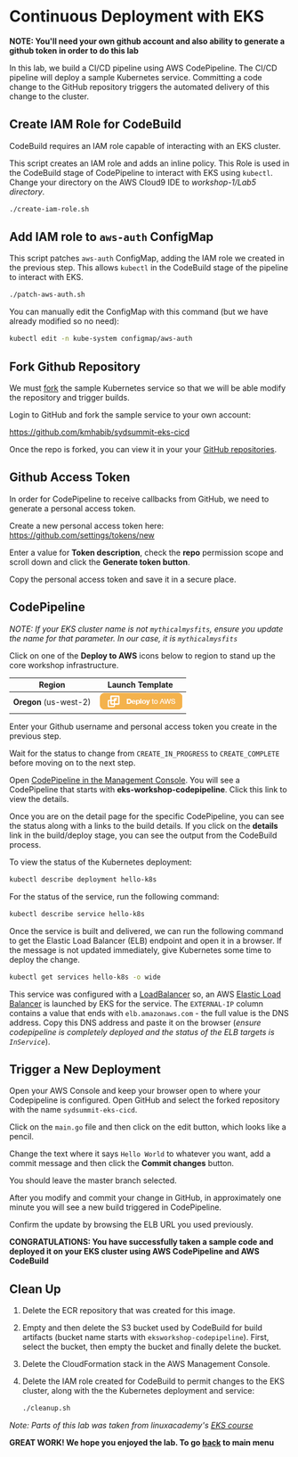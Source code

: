 # Continuous Deployment with EKS

**NOTE: You'll need your own github account and also ability to generate a github token in order to do this lab**

In this lab, we build a CI/CD pipeline using AWS CodePipeline. The CI/CD pipeline will deploy a sample Kubernetes service. Committing a code change to the GitHub repository triggers the automated delivery of this change to the cluster.

## Create IAM Role for CodeBuild

CodeBuild requires an IAM role capable of interacting with an EKS cluster.

This script creates an IAM role and adds an inline policy. This Role is used in the CodeBuild stage of CodePipeline to interact with EKS using `kubectl`. Change your directory on the AWS Cloud9 IDE to *workshop-1/Lab5 directory*. 

```sh
./create-iam-role.sh
```

## Add IAM role to `aws-auth` ConfigMap

This script patches `aws-auth` ConfigMap, adding the IAM role we created in the previous step. This allows `kubectl` in the CodeBuild stage of the pipeline to interact with EKS.

```sh
./patch-aws-auth.sh
```

You can manually edit the ConfigMap with this command (but we have already modified so no need):

```sh
kubectl edit -n kube-system configmap/aws-auth
```

## Fork Github Repository

We must [fork](https://help.github.com/articles/fork-a-repo/) the sample Kubernetes service so that we will be able modify the repository and trigger builds.

Login to GitHub and fork the sample service to your own account:

<https://github.com/kmhabib/sydsummit-eks-cicd>

Once the repo is forked, you can view it in your your [GitHub repositories](https://github.com).

## Github Access Token

In order for CodePipeline to receive callbacks from GitHub, we need to generate a personal access token.

Create a new personal access token here: <https://github.com/settings/tokens/new>

Enter a value for **Token description**, check the **repo** permission scope and scroll down and click the **Generate token button**.

Copy the personal access token and save it in a secure place.

## CodePipeline

*NOTE: If your EKS cluster name is not `mythicalmysfits`, ensure you update the name for that parameter. In our case, it is `mythicalmysfits`*

Click on one of the **Deploy to AWS** icons below to region to stand up the core workshop infrastructure.

| Region | Launch Template |
| ------------ | ------------- | 
**Oregon** (us-west-2) | [![Launch Mythical Mysfits Stack into Oregon with CloudFormation](../images/deploy-to-aws.png)](https://console.aws.amazon.com/cloudformation/home?region=us-west-2#/stacks/new?stackName=eksworkshop-codepipeline&templateURL=https://s3-us-west-2.amazonaws.com/syd-eksworkshop-2019/codepipeline.yaml)  


Enter your Github username and personal access token you create in the previous step. 

Wait for the status to change from `CREATE_IN_PROGRESS` to `CREATE_COMPLETE` before moving on to the next step.

Open [CodePipeline in the Management Console](https://console.aws.amazon.com/codesuite/codepipeline/pipelines). You will see a CodePipeline that starts with **eks-workshop-codepipeline**.
Click this link to view the details.

Once you are on the detail page for the specific CodePipeline, you can see the status along with a links to the build details. If you click on the **details** link in the build/deploy stage, you can see the output from the CodeBuild process.

To view the status of the Kubernetes deployment:

```sh
kubectl describe deployment hello-k8s
```

For the status of the service, run the following command:

```sh
kubectl describe service hello-k8s
```

Once the service is built and delivered, we can run the following command to get the Elastic Load Balancer (ELB) endpoint and open it in a browser. If the message is not updated immediately, give Kubernetes some time to deploy the change.

```sh
kubectl get services hello-k8s -o wide
```

This service was configured with a [LoadBalancer](https://kubernetes.io/docs/tasks/access-application-cluster/create-external-load-balancer/) so, an AWS [Elastic Load Balancer](https://aws.amazon.com/elasticloadbalancing/) is launched by EKS for the service. The `EXTERNAL-IP` column contains a value that ends with `elb.amazonaws.com` - the full value is the DNS address. Copy this DNS address and paste it on the browser (*ensure codepipeline is completely deployed and the status of the ELB targets is `InService`*). 

## Trigger a New Deployment

Open your AWS Console and keep your browser open to where your Codepipeline is configured. Open GitHub and select the forked repository with the name `sydsummit-eks-cicd`.

Click on the `main.go` file and then click on the edit button, which looks like a pencil.

Change the text where it says `Hello World` to whatever you want, add a commit message and then click the **Commit changes** button.

You should leave the master branch selected.

After you modify and commit your change in GitHub, in approximately one minute you will see a new build triggered in CodePipeline. 

Confirm the update by browsing the ELB URL you used previously.

**CONGRATULATIONS: You have successfully taken a sample code and deployed it on your EKS cluster using AWS CodePipeline and AWS CodeBuild**

## Clean Up

1. Delete the ECR repository that was created for this image.

1. Empty and then delete the S3 bucket used by CodeBuild for build artifacts (bucket name starts with `eksworkshop-codepipeline`). First, select the bucket, then empty the bucket and finally delete the bucket.

1. Delete the CloudFormation stack in the AWS Management Console.

1. Delete the IAM role created for CodeBuild to permit changes to the EKS cluster, along with the the Kubernetes deployment and service:

    ```sh
    ./cleanup.sh
    ```
*Note: Parts of this lab was taken from linuxacademy's [EKS course](https://github.com/linuxacademy/eks-deep-dive-2019/tree/master/4-2-Continuous-Deployment)*

**GREAT WORK! We hope you enjoyed the lab. To go [back](../README.md) to main menu**
